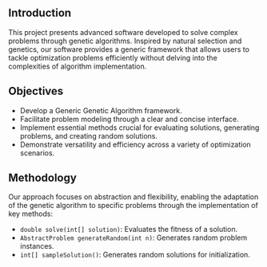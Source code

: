 ## Introduction
This project presents advanced software developed to solve complex problems through genetic algorithms. Inspired by natural selection and genetics, our software provides a generic framework that allows users to tackle optimization problems efficiently without delving into the complexities of algorithm implementation.



## Objectives
- Develop a Generic Genetic Algorithm framework.
- Facilitate problem modeling through a clear and concise interface.
- Implement essential methods crucial for evaluating solutions, generating problems, and creating random solutions.
- Demonstrate versatility and efficiency across a variety of optimization scenarios.

## Methodology
Our approach focuses on abstraction and flexibility, enabling the adaptation of the genetic algorithm to specific problems through the implementation of key methods:
- `double solve(int[] solution)`: Evaluates the fitness of a solution.
- `AbstractProblem generateRandom(int n)`: Generates random problem instances.
- `int[] sampleSolution()`: Generates random solutions for initialization.

